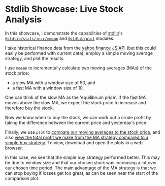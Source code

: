 # Stdlib Showcase: Live Stock Analysis

In this showcase, I demonstrate the capabilities of [stdlib](https://github.com/stdlib-js/stdlib)'s [`@stdlib/stats/incr/mmean`](https://github.com/stdlib-js/stdlib/tree/develop/lib/node_modules/%40stdlib/stats/incr/mmean) and [`@stdlib/plot`](https://github.com/stdlib-js/stdlib/tree/develop/lib/node_modules/%40stdlib/plot) modules.

I take historical finance data from the [yahoo finance JS API](https://github.com/gadicc/node-yahoo-finance2/) (but this could easily be performed with current data), employ a simple moving average strategy, and plot the results.

I use `mmean` to incrementally calculate two moving averages (MAs) of the stock price:
- a slow MA with a window size of 50, and
- a fast MA with a window size of 10.

One can think of the slow MA as the 'equilibrium price'. If the fast MA moves above the slow MA, we expect the stock price to increase and therefore buy the stock.

Now we know when to buy the stock, we can work out a crude profit by taking the difference between the current price and yesterday's price.

Finally, we use `plot` to [compare our moving averages to the stock price](https://github.com/notacountry/stdlib-live-stock-analysis/blob/main/stock-ma-plot.html), and also [view the total profit we make from the MA strategy compared to a simple buy strategy](https://github.com/notacountry/stdlib-live-stock-analysis/blob/main/earnings-plot.html). To view, download and open the plots in a web browser.

In this case, we see that the simple buy strategy performed better. This may be due to window size and that our chosen stock was increasing a lot over our chosen time period. The main advantage of the MA strategy is that we can stop buying if losses get too great, as can be seen near the start of the comparison plot.
